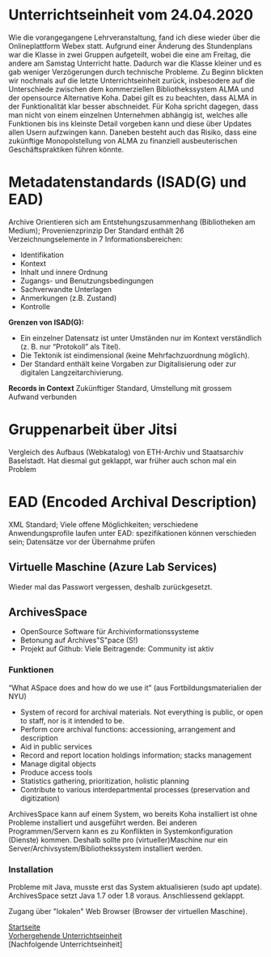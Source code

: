 # Unterrichtseinheit vom 24.04.2020

Wie die vorangegangene Lehrveranstaltung, fand ich diese wieder über die Onlineplattform Webex statt. Aufgrund einer Änderung des Stundenplans war die Klasse in zwei Gruppen aufgeteilt, wobei die eine am Freitag, die andere am Samstag Unterricht hatte. Dadurch war die Klasse kleiner und es gab weniger Verzögerungen durch technische Probleme. Zu Beginn blickten wir nochmals auf die letzte Unterrichtseinheit zurück, insbesodere auf die Unterschiede zwischen dem kommerziellen Bibliothekssystem ALMA und der opensource Alternative Koha. Dabei gilt es zu beachten, dass ALMA in der Funktionalität klar besser abschneidet. Für Koha spricht dagegen, dass man nicht von einem einzelnen Unternehmen abhängig ist, welches alle Funktionen bis ins kleinste Detail vorgeben kann und diese über Updates allen Usern aufzwingen kann. Daneben besteht auch das Risiko, dass eine zukünftige Monopolstellung von ALMA zu finanziell ausbeuterischen Geschäftspraktiken führen könnte.

# Metadatenstandards (ISAD(G) und EAD)  

Archive Orientieren sich am Entstehungszusammenhang (Bibliotheken am Medium); Provenienzprinzip
Der Standard enthält 26 Verzeichnungselemente in 7 Informationsbereichen:

* Identifikation
* Kontext
* Inhalt und innere Ordnung
* Zugangs- und Benutzungsbedingungen
* Sachverwandte Unterlagen
* Anmerkungen (z.B. Zustand)
* Kontrolle

**Grenzen von ISAD(G):**

* Ein einzelner Datensatz ist unter Umständen nur im Kontext verständlich (z. B. nur “Protokoll” als Titel).
* Die Tektonik ist eindimensional (keine Mehrfachzuordnung möglich).
* Der Standard enthält keine Vorgaben zur Digitalisierung oder zur digitalen Langzeitarchivierung.

**Records in Context**
Zukünftiger Standard, Umstellung mit grossem Aufwand verbunden

# Gruppenarbeit über Jitsi
Vergleich des Aufbaus (Webkatalog) von ETH-Archiv und Staatsarchiv Baselstadt. Hat diesmal gut geklappt, war früher auch schon mal ein Problem

# EAD (Encoded Archival Description)

XML Standard; Viele offene Möglichkeiten; verschiedene Anwendungsprofile laufen unter EAD: spezifikationen können verschieden sein; Datensätze vor der Übernahme prüfen

## Virtuelle Maschine (Azure Lab Services)

Wieder mal das Passwort vergessen, deshalb zurückgesetzt.

## ArchivesSpace

* OpenSource Software für Archivinformationssysteme
* Betonung auf Archives"S"pace (S!)
* Projekt auf Github: Viele Beitragende: Community ist aktiv

### Funktionen

“What ASpace does and how do we use it” (aus Fortbildungsmaterialien der NYU)

* System of record for archival materials. Not everything is public, or open to staff, nor is it intended to be.
* Perform core archival functions: accessioning, arrangement and description
* Aid in public services
* Record and report location holdings information; stacks management
* Manage digital objects
* Produce access tools
* Statistics gathering, prioritization, holistic planning
* Contribute to various interdepartmental processes (preservation and digitization)

ArchivesSpace kann auf einem System, wo bereits Koha installiert ist ohne Probleme installiert und ausgeführt werden. Bei anderen Programmen/Servern kann es zu Konflikten in Systemkonfiguration (Dienste) kommen. Deshalb sollte pro (virtueller)Maschine nur ein Server/Archivsystem/Bibliothekssystem installiert werden.

### Installation

Probleme mit Java, musste erst das System aktualisieren (sudo apt update). ArchivesSpace setzt Java 1.7 oder 1.8 voraus. Anschliessend geklappt.

Zugang über "lokalen" Web Browser (Browser der virtuellen Maschine).

[Startseite](https://michaelmathys.github.io/BAIN/Lerntagebuch)  
[Vorhergehende Unterrichtseinheit](https://michaelmathys.github.io/BAIN/03042020)  
[Nachfolgende Unterrichtseinheit]
